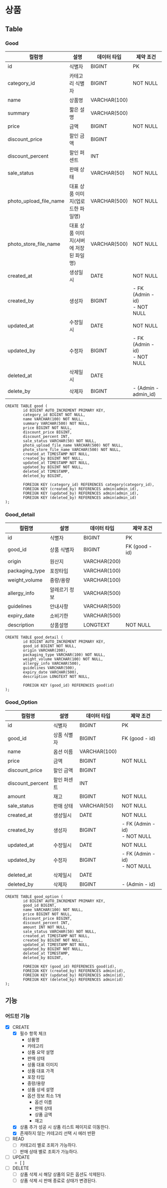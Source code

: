 # 상품

## Table
### Good
| 컬럼명                    | 설명                     | 데이터 타입       | 제약 조건                             |
|------------------------|------------------------|--------------|-----------------------------------|
| id                     | 식별자                    | BIGINT       | PK                                |
| category_id            | 카테고리 식별자               | BIGINT       | NOT NULL                          |
| name                   | 상품명                    | VARCHAR(100) |                                   |
| summary                | 짧은 설명                  | VARCHAR(500) |                                   |
| price                  | 금액                     | BIGINT       | NOT NULL                          |
| discount_price         | 할인 금액                  | BIGINT       |                                   |
| discount_percent       | 할인 퍼센트                 | INT          |                                   |
| sale_status            | 판매 상태                  | VARCHAR(50)  | NOT NULL                          |
| photo_upload_file_name | 대표 상품 이미지(업로드한 파일명)    | VARCHAR(500) | NOT NULL                          |
| photo_store_file_name  | 대표 상품 이미지(서버에 저장된 파일명) | VARCHAR(500) | NOT NULL                          |
| created_at             | 생성일시                   | DATE         | NOT NULL                          |
| created_by             | 생성자                    | BIGINT       | - FK (Admin - id) <br/>- NOT NULL |
| updated_at             | 수정일시                   | DATE         | NOT NULL                          |
| updated_by             | 수정자                    | BIGINT       | - FK (Admin - id) <br/>- NOT NULL |
| deleted_at             | 삭제일시                   | DATE         |                                   |
| delete_by              | 삭제자                    | BIGINT       | - (Admin - admin_id)              |

```mysql
CREATE TABLE good (
        id BIGINT AUTO_INCREMENT PRIMARY KEY,
        category_id BIGINT NOT NULL,
        name VARCHAR(100) NOT NULL,
        summary VARCHAR(500) NOT NULL,
        price BIGINT NOT NULL,
        discount_price BIGINT,
        discount_percent INT,
        sale_status VARCHAR(50) NOT NULL,
        photo_upload_file_name VARCHAR(500) NOT NULL,
        photo_store_file_name VARCHAR(500) NOT NULL,
        created_at TIMESTAMP NOT NULL,
        created_by BIGINT NOT NULL,
        updated_at TIMESTAMP NOT NULL,
        updated_by BIGINT NOT NULL,
        deleted_at TIMESTAMP,
        deleted_by BIGINT,
        
        FOREIGN KEY (category_id) REFERENCES category(category_id),
        FOREIGN KEY (created_by) REFERENCES admin(admin_id),
        FOREIGN KEY (updated_by) REFERENCES admin(admin_id),
        FOREIGN KEY (deleted_by) REFERENCES admin(admin_id)
);
```

### Good_detail
| 컬럼명            | 설명      | 데이터 타입       | 제약 조건         |
|----------------|---------|--------------|---------------|
| id             | 식별자     | BIGINT       | PK            |
| good_id        | 상품 식별자  | BIGINT       | FK (good - id) |
| origin         | 원산지     | VARCHAR(200) |               |
| packaging_type | 포장타입    | VARCHAR(100) |               |
| weight_volume  | 중량/용량   | VARCHAR(100) |               |
| allergy_info   | 알레르기 정보 | VARCHAR(500) |               |
| guidelines     | 안내사항    | VARCHAR(500) |               |
| expiry_date    | 소비기한    | VARCHAR(500) |               |
| description    | 상품설명    | LONGTEXT     | NOT NULL      |
```mysql
CREATE TABLE good_detail (
        id BIGINT AUTO_INCREMENT PRIMARY KEY,
        good_id BIGINT NOT NULL,
        origin VARCHAR(200),
        packaging_type VARCHAR(100) NOT NULL,
        weight_volume VARCHAR(100) NOT NULL,
        allergy_info VARCHAR(500),
        guidelines VARCHAR(500),
        expiry_date VARCHAR(500),
        description LONGTEXT NOT NULL,
      
        FOREIGN KEY (good_id) REFERENCES good(id)
);
```

### Good_Option
| 컬럼명             | 설명     | 데이터 타입       | 제약 조건                            |
|-----------------|--------|--------------|----------------------------------|
| id              | 식별자    | BIGINT       | PK                               |
| good_id         | 상품 식별자 | BIGINT       | FK (good - id)                   |
| name            | 옵션 이름  | VARCHAR(100) | 
| price           | 금액     | BIGINT       | NOT NULL                         |
| discount_price  | 할인 금액  | BIGINT       |                                  |
| discount_percent | 할인 퍼센트 | INT          |                                  |
| amount          | 재고     | BIGINT       | NOT NULL                         |
| sale_status     | 판매 상태  | VARCHAR(50)  | NOT NULL                         |
| created_at      | 생성일시   | DATE         | NOT NULL                         |
| created_by      | 생성자    | BIGINT       | - FK (Admin - id) <br/>- NOT NULL |
| updated_at      | 수정일시   | DATE         | NOT NULL                         |
| updated_by      | 수정자    | BIGINT       | - FK (Admin - id) <br/>- NOT NULL |
| deleted_at      | 삭제일시   | DATE         |                                  |
| deleted_by      | 삭제자    | BIGINT       | - (Admin - id)                   |
```mysql
CREATE TABLE good_option (
        id BIGINT AUTO_INCREMENT PRIMARY KEY,
        good_id BIGINT,
        name VARCHAR(100) NOT NULL,
        price BIGINT NOT NULL,
        discount_price BIGINT,
        discount_percent INT,
        amount INT NOT NULL,
        sale_status VARCHAR(50) NOT NULL,
        created_at TIMESTAMP NOT NULL,
        created_by BIGINT NOT NULL,
        updated_at TIMESTAMP NOT NULL,
        updated_by BIGINT NOT NULL,
        deleted_at TIMESTAMP,
        deleted_by BIGINT,

        FOREIGN KEY (good_id) REFERENCES good(id),
        FOREIGN KEY (created_by) REFERENCES admin(id),
        FOREIGN KEY (updated_by) REFERENCES admin(id),
        FOREIGN KEY (deleted_by) REFERENCES admin(id)
);
```

## 기능
### 어드민 기능
- [x] CREATE
  - [x] 필수 항목 체크
    - 상품명
    - 카테고리
    - 상품 요약 설명
    - 판매 상태
    - 상품 대표 이미지
    - 상품 대표 가격
    - 포장 타입
    - 중량/용량
    - 상품 상세 설명
    - 옵션 정보 최소 1개
      - 옵션 이름
      - 판매 상태
      - 상품 금액
      - 재고
  - [x] 상품 추가 성공 시 상품 리스트 페이지로 이동한다.
  - [x] 존재하지 않는 카테고리 선택 시 에러 반환
- [ ] READ
  - [ ] 카테고리 별로 조회가 가능하다.
  - [ ] 판매 상태 별로 조회가 가능하다.
- [ ] UPDATE
  - [ ] 
- [ ] DELETE
  - [ ] 상품 삭제 시 해당 상품의 모든 옵션도 삭제된다.
  - [ ] 상품 삭제 시 판매 종료로 상태가 변경된다.